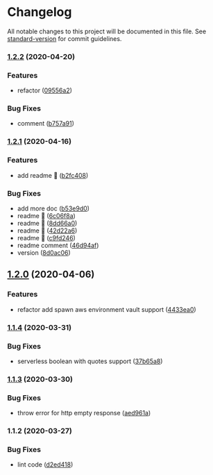 # Changelog

All notable changes to this project will be documented in this file. See [standard-version](https://github.com/conventional-changelog/standard-version) for commit guidelines.

### [1.2.2](https://github.com/w4rlock/serverless-var-resolvers/compare/1.2.1...1.2.2) (2020-04-20)


### Features

* refactor ([09556a2](https://github.com/w4rlock/serverless-var-resolvers/commit/09556a29a05822c3d3ff3885dc62171cf9a71d9f))


### Bug Fixes

* comment ([b757a91](https://github.com/w4rlock/serverless-var-resolvers/commit/b757a91a0b4beb5ed2b4db79d236c48f7d710e32))

### [1.2.1](https://github.com/w4rlock/serverless-var-resolvers/compare/1.2.0...1.2.1) (2020-04-16)


### Features

* add readme :beer: ([b2fc408](https://github.com/w4rlock/serverless-var-resolvers/commit/b2fc4081ab3f0daba6137f21b90754c6da268fc2))


### Bug Fixes

* add more doc ([b53e9d0](https://github.com/w4rlock/serverless-var-resolvers/commit/b53e9d0a9ce40bc12549638ecabf6e483dd6d64e))
* readme :beer: ([6c06f8a](https://github.com/w4rlock/serverless-var-resolvers/commit/6c06f8a92ba5e3d8294e04dab21ce0f01238c4f8))
* readme :beer: ([8dd66a0](https://github.com/w4rlock/serverless-var-resolvers/commit/8dd66a0e8f78041a5af2e42a863858fc1c8e9ccb))
* readme :beer: ([42d22a6](https://github.com/w4rlock/serverless-var-resolvers/commit/42d22a6588b1ff74ef468f0afa5f0141b21be6c4))
* readme :beer: ([c9fd246](https://github.com/w4rlock/serverless-var-resolvers/commit/c9fd2465c39db42920b76908f9fc37c0ec03a048))
* readme comment ([46d94af](https://github.com/w4rlock/serverless-var-resolvers/commit/46d94afbac82bd21d7aff3f1269eb5cbd430f43a))
* version ([8d0ac06](https://github.com/w4rlock/serverless-var-resolvers/commit/8d0ac06ff53d59e4df1652e2931b33766a7c0adc))

## [1.2.0](https://github.com/w4rlock/serverless-var-resolvers/compare/1.1.4...1.2.0) (2020-04-06)


### Features

* refactor add spawn aws environment vault support ([4433ea0](https://github.com/w4rlock/serverless-var-resolvers/commit/4433ea00afb6702faf61b4a474bffd58b0b45018))

### [1.1.4](https://github.com/w4rlock/serverless-var-resolvers/compare/1.1.3...1.1.4) (2020-03-31)


### Bug Fixes

* serverless boolean with quotes support ([37b65a8](https://github.com/w4rlock/serverless-var-resolvers/commit/37b65a81b46f3597adc7882ba29eae2cd28359aa))

### [1.1.3](https://github.com/w4rlock/serverless-var-resolvers/compare/1.1.2...1.1.3) (2020-03-30)


### Bug Fixes

* throw error for http empty response ([aed961a](https://github.com/w4rlock/serverless-var-resolvers/commit/aed961a5a7b611c6e3414cd7878fbf47fb14ae8e))

### 1.1.2 (2020-03-27)


### Bug Fixes

* lint code ([d2ed418](https://github.com/w4rlock/serverless-var-resolvers/commit/d2ed418523f19f18086a06d27ed047bafb62d17e))
